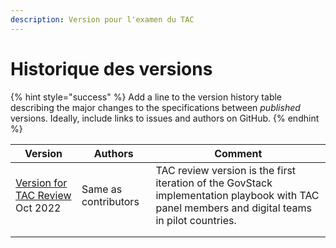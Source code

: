 ```yaml
---
description: Version pour l'examen du TAC
---
```


# Historique des versions

{% hint style="success" %}
Add a line to the version history table describing the major changes to the specifications between _published_ versions. Ideally, include links to issues and authors on GitHub.
{% endhint %}

| Version                                                                                                      | Authors               | Comment                                                                                                                                         |
| ------------------------------------------------------------------------------------------------------------ | --------------------- | ----------------------------------------------------------------------------------------------------------------------------------------------- |
| [Version for TAC Review](../../govstack-implementation-playbook/1-version-history/release-notes.md) Oct 2022 | Same as contributors  | TAC review version is the first iteration of the GovStack implementation playbook with TAC panel members and digital teams in pilot countries.  |
|                                                                                                              |                       |                                                                                                                                                 |
|                                                                                                              |                       |                                                                                                                                                 |
